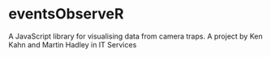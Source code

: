 # eventsObserveR
A JavaScript library for visualising data from camera traps. A project by Ken Kahn and Martin Hadley in IT Services
